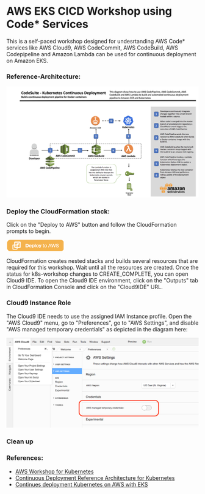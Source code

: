 # AWS EKS CICD Workshop using Code* Services

This is a self-paced workshop designed for undesrtanding AWS Code* services like AWS Cloud9, AWS CodeCommit, AWS CodeBuild, AWS Codepipeline and Amazon Lambda can be used for continuous deployment on Amazon EKS.

### Reference-Architecture:
![Deployment](./images/architecture.png)

### Deploy the CloudFormation stack:

Click on the "Deploy to AWS" button and follow the CloudFormation prompts to begin.  

[![](./images/deploy-to-aws.png)](https://console.aws.amazon.com/cloudformation/home?region=us-west-2#/stacks/new?stackName=k8s-workshop&templateURL=)

CloudFormation creates nested stacks and builds several resources that are required for this workshop. Wait until all the resources are created. Once the status for k8s-workshop changes to CREATE_COMPLETE, you can open Cloud9 IDE. To open the Cloud9 IDE environment, click on the "Outputs" tab in CloudFormation Console and click on the "Cloud9IDE" URL.

### Cloud9 Instance Role

The Cloud9 IDE needs to use the assigned IAM Instance profile. Open the "AWS Cloud9" menu, go to "Preferences", go to "AWS Settings", and disable "AWS managed temporary credentials" as depicted in the diagram here:

![](./images/cloud9-disable-temp-credentials.png)


### Clean up



### References:

* [AWS Workshop for Kubernetes](https://github.com/aws-samples/aws-workshop-for-kubernetes
)
* [Continuous Deployment Reference Architecture for Kubernetes](https://github.com/aws-samples/aws-kube-codesuite)
* [Continues deployment Kubernetes on AWS with EKS](https://medium.com/@BranLiang/step-by-step-to-setup-continues-deployment-kubernetes-on-aws-with-eks-code-pipeline-and-lambda-61136c84bbcd)

